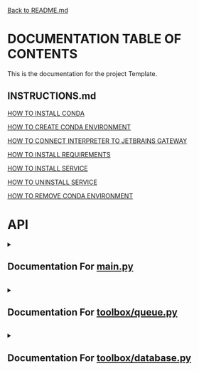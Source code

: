 [Back to README.md](/README.md)

# DOCUMENTATION TABLE OF CONTENTS #

This is the documentation for the project Template.

## INSTRUCTIONS.md ##

[HOW TO INSTALL CONDA](/docs/INSTRUCTIONS.md#how-to-install-conda)

[HOW TO CREATE CONDA ENVIRONMENT](/docs/INSTRUCTIONS.md#how-to-create-conda-environment)

[HOW TO CONNECT INTERPRETER TO JETBRAINS GATEWAY](/docs/INSTRUCTIONS.md#how-to-connect-interpreter-to-jetbrains-gateway)

[HOW TO INSTALL REQUIREMENTS](/docs/INSTRUCTIONS.md#how-to-install-requirements)

[HOW TO INSTALL SERVICE](/docs/INSTRUCTIONS.md#how-to-install-service)

[HOW TO UNINSTALL SERVICE](/docs/INSTRUCTIONS.md#how-to-uninstall-service)

[HOW TO REMOVE CONDA ENVIRONMENT](/docs/INSTRUCTIONS.md#how-to-remove-conda-environment)

# API #


<details>
<summary>

## Documentation For [main.py](/docs/MAIN.md)

</summary>



### [Test](/docs/MAIN.md#test) ###


<details>
<summary>

##### Documentation For Test

</summary>

Notes

```python
    This is a test class, it is used to test the documentation generator
```

Examples

```python
    test_contact = Test.Test_Contact("123-456-7890", 1234)
    test_object = Test("Bill", 20, test_contact)
    print(test_object)
```

References

```python
    No Links
```



</details>

- [class Test:](./../main.py#L4) 

<p align="center">_</p>



### [Test.Test_Contact](/docs/MAIN.md#testtest_contact) ###


<details>
<summary>

##### Documentation For Test.Test_Contact

</summary>

Notes

```python
        This is a test class, it is used to test the documentation generator
```

Examples

```python
        test_contact = Test.Test_Contact("123-456-7890", 1234)
        print(test_contact)
```

References

```python
        No Links
```



</details>

- [class Test_Contact:](./../main.py#L20) 

<p align="center">_</p>



### [Test.Test_Contact.__init__](/docs/MAIN.md#testtest_contact__init__) ###


<details>
<summary>

##### Documentation For Test.Test_Contact.__init__

</summary>

Notes

```python
            This function is called when the object is created
```

Parameters

```python
            phone : str
                The phone number of the person to greet
            address : int
                The address of the person to greet
```

Returns

```python
            None
                This function does not return anything
```

Examples

```python
            address_object = Test.Test_Contact("123-456-7890", 1234)
```

References

```python
            No Links
```



</details>

- [def __init__(self, phone: str, address: int):](./../main.py#L36) 

<p align="center">_</p>



### [Test.Test_Contact.__str__](/docs/MAIN.md#testtest_contact__str__) ###


<details>
<summary>

##### Documentation For Test.Test_Contact.__str__

</summary>

Notes

```python
            This function is called when the object is printed
```

Parameters

```python
            None
```

Returns

```python
            str
                This function returns a string representation of the object
```

Examples

```python
            address_object = Test.Test_Contact("123-456-7890", 1234)
            print(address_object)
```

References

```python
            No Links
```



</details>

- [def __str__(self):](./../main.py#L63) 

<p align="center">_</p>



### [Test.__init__](/docs/MAIN.md#test__init__) ###


<details>
<summary>

##### Documentation For Test.__init__

</summary>

Notes

```python
        This function is called when the object is created
```

Parameters

```python
        name : str
            The name of the person to greet
        age : int
            The age of the person to greet
```

Returns

```python
        None
            This function does not return anything
```

Examples

```python
        test_object = Test("Bill", 20)
```

References

```python
        No Links
```



</details>

- [def __init__(self, name: str, age: int, contact: Test_Contact):](./../main.py#L90) 

<p align="center">_</p>



### [Test.__str__](/docs/MAIN.md#test__str__) ###


<details>
<summary>

##### Documentation For Test.__str__

</summary>

Notes

```python
        This function is called when the object is printed
```

Parameters

```python
        None
```

Returns

```python
        str
            This function returns a string representation of the object
```

Examples

```python
        test_object = Test("Bill", 20)
        print(test_object)
```

References

```python
        No Links
```



</details>

- [def __str__(self):](./../main.py#L119) 

<p align="center">_</p>



### [print_hi](/docs/MAIN.md#print_hi) ###


<details>
<summary>

##### Documentation For print_hi

</summary>

Notes

```python
        ello
```

Parameters

```python
        name : str
            The name of the person to greet
```

Returns

```python
        None
            This function does not return anything
```

Examples

```python
        print_hi('PyCharm')
```

References

```python
        https://www.jetbrains.com/help/pycharm/creating-and-running-your-first-python-project.html
```



</details>

- [def print_hi(name: str) -> None:](./../main.py#L146) 

<p align="center">_</p>

<br></details>


<details>
<summary>

## Documentation For [toolbox/queue.py](/docs/TOOLBOX-QUEUE.md)

</summary>



### [Queue](/docs/TOOLBOX-QUEUE.md#queue) ###


<details>
<summary>

##### Documentation For Queue

</summary>

Notes

```python
    A queue is a data structure that follows the First In First Out (FIFO) principle.
    This means that the first item added to the queue will be the first item removed from the queue.
    A queue can be implemented using a list or a linked list.
```

Examples

```python
    queue = Queue([1, 2, 3, 4, 5], 10)

    a = queue.dequeue()
    print(a)
```

References

```python
    https://en.wikipedia.org/wiki/Queue_(abstract_data_type)
```



</details>

- [class Queue:](./../toolbox/queue.py#L2) 

<p align="center">_</p>



### [Queue.__init__](/docs/TOOLBOX-QUEUE.md#queue__init__) ###


<details>
<summary>

##### Documentation For Queue.__init__

</summary>

Notes

```python
        If the queue_list is not None, then the queue will be initialized with the list
        If the max_size is not None, then the queue will be initialized with the max_size
```

Returns

```python
        None
```

Examples

```python
        queue = Queue([1, 2, 3, 4, 5], 10)

        a = queue.dequeue()
        print(a)
```



</details>

- [def __init__(self, queue_list: list = None, max_size: int = None):](./../toolbox/queue.py#L30) 

<p align="center">_</p>



### [Queue.enqueue](/docs/TOOLBOX-QUEUE.md#queueenqueue) ###


<details>
<summary>

##### Documentation For Queue.enqueue

</summary>

Notes

```python
        Adds the item to the end of the queue
```

Returns

```python
        None
```

Examples

```python
        queue = Queue(max_size=10)

        queue.enqueue(1)
        queue.enqueue(2)
        queue.enqueue(3)
        print(queue)
```



</details>

- [def enqueue(self, item):](./../toolbox/queue.py#L61) 

<p align="center">_</p>



### [Queue.dequeue](/docs/TOOLBOX-QUEUE.md#queuedequeue) ###


<details>
<summary>

##### Documentation For Queue.dequeue

</summary>

Notes

```python
        Removes the first item from the queue
```

Returns

```python
        item: any
            The item that was removed from the queue
```

Examples

```python
        queue = Queue(max_size=10)

        queue.enqueue(1)
        queue.enqueue(2)
        queue.enqueue(3)

        a = queue.dequeue()
        print(a)
```



</details>

- [def dequeue(self):](./../toolbox/queue.py#L90) 

<p align="center">_</p>



### [Queue.size](/docs/TOOLBOX-QUEUE.md#queuesize) ###


<details>
<summary>

##### Documentation For Queue.size

</summary>

Notes

```python
        Returns the size of the queue
```

Returns

```python
        size: int
            The size of the queue
```

Examples

```python
        queue = Queue(max_size=10)

        queue.enqueue(1)
        queue.enqueue(2)
        queue.enqueue(3)

        print(queue.size())
```



</details>

- [def size(self) -> int:](./../toolbox/queue.py#L118) 

<p align="center">_</p>



### [Queue.is_empty](/docs/TOOLBOX-QUEUE.md#queueis_empty) ###


<details>
<summary>

##### Documentation For Queue.is_empty

</summary>

Notes

```python
        Returns True if the queue is empty, False otherwise
```

Returns

```python
        is_empty: bool
            True if the queue is empty, False otherwise
```

Examples

```python
        queue = Queue(max_size=10)

        queue.enqueue(1)
        queue.enqueue(2)

        print(queue.is_empty())
```



</details>

- [def is_empty(self) -> bool:](./../toolbox/queue.py#L146) 

<p align="center">_</p>



### [Queue.peek](/docs/TOOLBOX-QUEUE.md#queuepeek) ###


<details>
<summary>

##### Documentation For Queue.peek

</summary>

Notes

```python
        Returns the first item in the queue without removing it
```

Returns

```python
        item: any
            The first item in the queue
```

Examples

```python
        queue = Queue(max_size=10)

        queue.enqueue(1)
        queue.enqueue(2)
        queue.enqueue(3)

        a = queue.peek()
        print(a)
```



</details>

- [def peek(self):](./../toolbox/queue.py#L173) 

<p align="center">_</p>



### [Queue.get_list](/docs/TOOLBOX-QUEUE.md#queueget_list) ###


<details>
<summary>

##### Documentation For Queue.get_list

</summary>

Notes

```python
        Returns the list of items in the queue
```

Returns

```python
        list: list
            The list of items in the queue
```

Examples

```python
        queue = Queue(max_size=10)

        queue.enqueue(1)
        queue.enqueue(2)
        queue.enqueue(3)

        a = queue.get_list()
        print(a)
```



</details>

- [def get_list(self):](./../toolbox/queue.py#L201) 

<p align="center">_</p>



### [Queue.__len__](/docs/TOOLBOX-QUEUE.md#queue__len__) ###


<details>
<summary>

##### Documentation For Queue.__len__

</summary>

Notes

```python
        Returns the size of the queue
```

Returns

```python
        size: int
            The size of the queue
```

Examples

```python
        queue = Queue(max_size=10)

        queue.enqueue(1)
        queue.enqueue(2)

        print(len(queue))
```



</details>

- [def __len__(self):](./../toolbox/queue.py#L230) 

<p align="center">_</p>



### [Queue.copy](/docs/TOOLBOX-QUEUE.md#queuecopy) ###


<details>
<summary>

##### Documentation For Queue.copy

</summary>

Notes

```python
        Returns a copy of the queue
```

Returns

```python
        new_queue: Queue
            A copy of the queue
```

Examples

```python
        queue = Queue(max_size=10)

        queue.enqueue(1)
        queue.enqueue(2)
        queue.enqueue(3)

        new_queue = queue.copy()
        print(new_queue)
```



</details>

- [def copy(self):](./../toolbox/queue.py#L256) 

<p align="center">_</p>



### [Queue.__copy__](/docs/TOOLBOX-QUEUE.md#queue__copy__) ###


<details>
<summary>

##### Documentation For Queue.__copy__

</summary>

Notes

```python
        Returns a copy of the queue
```

Returns

```python
        new_queue: Queue
            A copy of the queue
```

Examples

```python
        queue = Queue(max_size=10)

        queue.enqueue(1)
        queue.enqueue(2)
        queue.enqueue(3)

        new_queue = queue.copy()
        print(new_queue)
```



</details>

- [def __copy__(self):](./../toolbox/queue.py#L288) 

<p align="center">_</p>



### [Queue.__eq__](/docs/TOOLBOX-QUEUE.md#queue__eq__) ###


<details>
<summary>

##### Documentation For Queue.__eq__

</summary>

Notes

```python
        Returns True if the queues are equal, False otherwise
```

Returns

```python
        is_equal: bool
            True if the queues are equal, False otherwise
```

Examples

```python
        queue = Queue([1, 2, 3, 4, 5], max_size=10)
        other = Queue([1, 2, 3, 4, 5], max_size=10)

        print(queue == other)
```



</details>

- [def __eq__(self, other):](./../toolbox/queue.py#L317) 

<p align="center">_</p>



### [Queue.__ne__](/docs/TOOLBOX-QUEUE.md#queue__ne__) ###


<details>
<summary>

##### Documentation For Queue.__ne__

</summary>

Notes

```python
        Returns True if the queues are not equal, False otherwise
```

Returns

```python
        is_not_equal: bool
            True if the queues are not equal, False otherwise
```

Examples

```python
        queue = Queue([1, 2, 3, 4, 5], max_size=10)
        other = Queue([1, 2, 3, 4, 5], max_size=10)

        print(queue != other)
```



</details>

- [def __ne__(self, other):](./../toolbox/queue.py#L348) 

<p align="center">_</p>



### [Queue.__getitem__](/docs/TOOLBOX-QUEUE.md#queue__getitem__) ###


<details>
<summary>

##### Documentation For Queue.__getitem__

</summary>

Notes

```python
        Returns the item at the given index
```

Returns

```python
        item: any
            The item at the given index
```

Examples

```python
        queue = Queue([1, 2, 3, 4, 5], max_size=10)

        print(queue[2])
```



</details>

- [def __getitem__(self, index):](./../toolbox/queue.py#L373) 

<p align="center">_</p>



### [Queue.__setitem__](/docs/TOOLBOX-QUEUE.md#queue__setitem__) ###


<details>
<summary>

##### Documentation For Queue.__setitem__

</summary>

Notes

```python
        Sets the item at the given index to the given value
```

Returns

```python
        None
```

Examples

```python
        queue = Queue([1, 2, 3, 4, 5], max_size=10)

        queue[2] = 10
        print(queue)
```



</details>

- [def __setitem__(self, index, value):](./../toolbox/queue.py#L397) 

<p align="center">_</p>



### [Queue.__delitem__](/docs/TOOLBOX-QUEUE.md#queue__delitem__) ###


<details>
<summary>

##### Documentation For Queue.__delitem__

</summary>

Notes

```python
        Deletes the item at the given index
```

Returns

```python
        None
```

Examples

```python
        queue = Queue([1, 2, 3, 4, 5], max_size=10)

        del queue[2]
        print(queue)
```



</details>

- [def __delitem__(self, index):](./../toolbox/queue.py#L423) 

<p align="center">_</p>



### [Queue.__iter__](/docs/TOOLBOX-QUEUE.md#queue__iter__) ###


<details>
<summary>

##### Documentation For Queue.__iter__

</summary>

Notes

```python
        Returns an iterator for the queue
```

Returns

```python
        iter: iter
            An iterator for the queue
```

Examples

```python
        queue = Queue([1, 2, 3, 4, 5], max_size=10)

        for item in queue:
            print(item)
```



</details>

- [def __iter__(self):](./../toolbox/queue.py#L447) 

<p align="center">_</p>



### [Queue.__reversed__](/docs/TOOLBOX-QUEUE.md#queue__reversed__) ###


<details>
<summary>

##### Documentation For Queue.__reversed__

</summary>

Notes

```python
        Returns an iterator for the queue in reverse order
```

Returns

```python
        reversed: iter
            An iterator for the queue in reverse order
```

Examples

```python
        queue = Queue([1, 2, 3, 4, 5], max_size=10)

        for item in reversed(queue):
            print(item)
```



</details>

- [def __reversed__(self):](./../toolbox/queue.py#L471) 

<p align="center">_</p>



### [Queue.__contains__](/docs/TOOLBOX-QUEUE.md#queue__contains__) ###


<details>
<summary>

##### Documentation For Queue.__contains__

</summary>

Notes

```python
        Returns True if the item is in the queue, False otherwise
```

Returns

```python
        is_in: bool
            True if the item is in the queue, False otherwise
```

Examples

```python
        queue = Queue([1, 2, 3, 4, 5], max_size=10)

        print(1 in queue)
```



</details>

- [def __contains__(self, item):](./../toolbox/queue.py#L495) 

<p align="center">_</p>



### [Queue.__add__](/docs/TOOLBOX-QUEUE.md#queue__add__) ###


<details>
<summary>

##### Documentation For Queue.__add__

</summary>

Notes

```python
        Returns a new queue with the items from both queues
```

Returns

```python
        new_queue: Queue
            A new queue with the items from both queues
```

Examples

```python
        queue = Queue([1, 2, 3, 4, 5], max_size=10)
        other = Queue([6, 7, 8, 9, 10], max_size=10)

        new_queue = queue + other
        print(new_queue)
```



</details>

- [def __add__(self, other):](./../toolbox/queue.py#L519) 

<p align="center">_</p>



### [Queue.__iadd__](/docs/TOOLBOX-QUEUE.md#queue__iadd__) ###


<details>
<summary>

##### Documentation For Queue.__iadd__

</summary>

Notes

```python
        Returns this queue with the items from both queues
```

Returns

```python
        self: Queue
            This queue with the items from both queues
```

Examples

```python
        queue = Queue([1, 2, 3, 4, 5], max_size=10)
        other = Queue([6, 7, 8, 9, 10], max_size=10)

        queue += other
        print(queue)
```



</details>

- [def __iadd__(self, other):](./../toolbox/queue.py#L550) 

<p align="center">_</p>



### [Queue.__mul__](/docs/TOOLBOX-QUEUE.md#queue__mul__) ###


<details>
<summary>

##### Documentation For Queue.__mul__

</summary>

Notes

```python
        Returns a new queue with the items from this queue repeated the given number of times
```

Returns

```python
        new_queue: Queue
            A new queue with the items from this queue repeated the given number of times
```

Examples

```python
        queue = Queue([1, 2, 3, 4, 5], max_size=10)

        new_queue = queue * 3
        print(new_queue)
```



</details>

- [def __mul__(self, other):](./../toolbox/queue.py#L578) 

<p align="center">_</p>



### [Queue.__imul__](/docs/TOOLBOX-QUEUE.md#queue__imul__) ###


<details>
<summary>

##### Documentation For Queue.__imul__

</summary>

Notes

```python
        Returns this queue with the items from this queue repeated the given number of times
```

Returns

```python
        self: Queue
            This queue with the items from this queue repeated the given number of times
```

Examples

```python
        queue = Queue([1, 2, 3, 4, 5], max_size=10)

        queue *= 3
        print(queue)
```



</details>

- [def __imul__(self, other):](./../toolbox/queue.py#L607) 

<p align="center">_</p>



### [Queue.__str__](/docs/TOOLBOX-QUEUE.md#queue__str__) ###


<details>
<summary>

##### Documentation For Queue.__str__

</summary>

Notes

```python
        Returns a string representation of the queue
```

Returns

```python
        string: str
            A string representation of the queue
```

Examples

```python
        queue = Queue([1, 2, 3, 4, 5], max_size=10)

        print(queue)
```



</details>

- [def __str__(self):](./../toolbox/queue.py#L636) 

<p align="center">_</p>

<br></details>


<details>
<summary>

## Documentation For [toolbox/database.py](/docs/TOOLBOX-DATABASE.md)

</summary>



### [slugify](/docs/TOOLBOX-DATABASE.md#slugify) ###


<details>
<summary>

##### Documentation For slugify

</summary>

Notes

```python
    This function is used to slugify strings, which basically means to remove all special characters and replace them with dashes.
    This is useful for creating file names from strings.
```

Parameters

```python
    value : str
        The string to be slugified
    allow_unicode : bool
        Whether or not to allow unicode characters
```

Returns

```python
    str
        The slugified string
```

Examples

```python
    a = slugify('Hello World')
```

References

```python
    https://github.com/django/django/blob/master/django/utils/text.py
```



</details>

- [def slugify(value, allow_unicode=False):](./../toolbox/database.py#L7) 

<p align="center">_</p>



### [get](/docs/TOOLBOX-DATABASE.md#get) ###


<details>
<summary>

##### Documentation For get

</summary>

Notes

```python
    This function is used to load objects from the database folder
```

Parameters

```python
    name : str
        The name of the file to be loaded
```

Returns

```python
    object or None
        The object loaded from the file, could be anything
```

Examples

```python
    spreadsheet_data = get('spreadsheet_people')
```

References

```python
    No Links
```



</details>

- [def get(name: str) -> object | None:](./../toolbox/database.py#L43) 

<p align="center">_</p>



### [save](/docs/TOOLBOX-DATABASE.md#save) ###


<details>
<summary>

##### Documentation For save

</summary>

Notes

```python
    This function is used to save objects to the database folder
```

Parameters

```python
    name : str
        The name of the file to be saved
    data : any
        The data to be saved
```

Returns

```python
    None
        This function does not return anything
```

Examples

```python
    spreadsheet_data = {"People": ["Bill", "Kent", "Steve"], "Ages": [20, 30, 40]}

    save('spreadsheet_people', spreadsheet_data)
```

References

```python
    No Links
```



</details>

- [def save(name: str, data: any) -> None:](./../toolbox/database.py#L74) 

<p align="center">_</p>



### [delete_database](/docs/TOOLBOX-DATABASE.md#delete_database) ###


<details>
<summary>

##### Documentation For delete_database

</summary>

Notes

```python
    This function is used to delete objects from the database folder
```

Parameters

```python
    name : str
        The name of the file to be deleted
```

Returns

```python
    object or None
        The object loaded from the file, could be anything
```

Examples

```python
    spreadsheet_data = {"People": ["Bill", "Kent", "Steve"], "Ages": [20, 30, 40]}

    save('spreadsheet_people', spreadsheet_data)

    delete_database('spreadsheet_people')
```

References

```python
    No Links
```



</details>

- [def delete_database(name: str) -> object | None:](./../toolbox/database.py#L109) 

<p align="center">_</p>



### [save_key](/docs/TOOLBOX-DATABASE.md#save_key) ###


<details>
<summary>

##### Documentation For save_key

</summary>

Notes

```python
    This function is used to save keys in a secure location
```

Parameters

```python
    platform: str
        The name of the platform to be saved (e.g. 'google')
    key: str
        The key to be saved (e.g. '<google_api_key>')
    override: bool
        Whether or not to override the key if it already exists
```

Returns

```python
    None
        This function does not return anything
```

Examples

```python
    save_key('google', '<google_api_key>')
```

References

```python
    https://www.nylas.com/blog/making-use-of-environment-variables-in-python/
```



</details>

- [def save_key(platform: str, key: str, override: bool = False) -> None:](./../toolbox/database.py#L147) 

<p align="center">_</p>



### [load_key](/docs/TOOLBOX-DATABASE.md#load_key) ###


<details>
<summary>

##### Documentation For load_key

</summary>

Notes

```python
        This function is used to load keys from a secure location
```

Parameters

```python
        platform: str
            The key to be loaded (e.g. '<google_api_key>')
```

Returns

```python
        str or None
            This function returns the key if it exists, otherwise it returns None
```

Examples

```python
        key = load_key('google')
```

References

```python
        https://www.nylas.com/blog/making-use-of-environment-variables-in-python/
```



</details>

- [def load_key(platform: str) -> str | None:](./../toolbox/database.py#L194) 

<p align="center">_</p>

<br></details>

